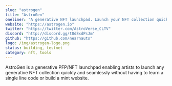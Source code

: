 ```yaml
---
slug: "astrogen"
title: "AstroGen"
oneliner: "A generative NFT launchpad. Launch your NFT collection quickly with 0 lines of code."
website: "https://astrogen.io"
twitter: "https://twitter.com/AstroVerse_CLTV"
discord: "http://discord.gg/t8d8xdPsJm"
github: "https://github.com/nearnauts"
logo: /img/astrogen-logo.png
status: building, testnet
category: nft, tools
---
```


AstroGen is a generative PFP/NFT launchpad enabling artists to launch any generative NFT collection quickly and seamlessly without having to learn a single line code or build a mint website.
